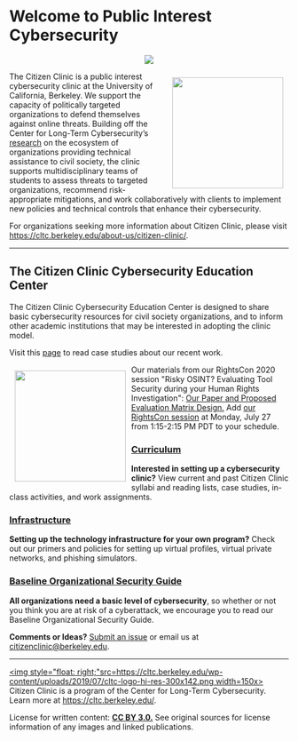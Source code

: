 # Welcome to Public Interest Cybersecurity

<p align="center">
	<img  src="https://cltc.berkeley.edu/wp-content/uploads/2018/10/citizenclinic-logo-large-1.png">
</p>

[<img style="float: right; padding: 10px;" src="https://cltc.berkeley.edu/wp-content/uploads/2018/07/Screen-Shot-2018-07-23-at-12.21.17-PM.png" width=200x>](https://cltc.berkeley.edu/defendingpvos/)
The Citizen Clinic is a public interest cybersecurity clinic at the University of California, Berkeley. We support the capacity of politically targeted organizations to defend themselves against online threats. Building off the Center for Long-Term Cybersecurity’s [research](https://cltc.berkeley.edu/defendingpvos/) on the ecosystem of organizations providing technical assistance to civil society, the clinic supports multidisciplinary teams of students to assess threats to targeted organizations, recommend risk-appropriate mitigations, and work collaboratively with clients to implement new policies and technical controls that enhance their cybersecurity. 

For organizations seeking more information about Citizen Clinic, please visit https://cltc.berkeley.edu/about-us/citizen-clinic/.

___

## **The Citizen Clinic Cybersecurity Education Center**

The Citizen Clinic Cybersecurity Education Center is designed to share basic cybersecurity resources for civil society organizations, and to inform other academic institutions that may be interested in adopting the clinic model. 

Visit this [page](Case_Studies/) to read case studies about our recent work.


[<img style="float: left; padding: 10px;" src="../../../images/rightscon.png" width=200x>](https://rightscon.course.tc/2020/events/risky-osint-evaluating-tool-security-during-your-human-rights-investigation-2xc9TMa5Q7gseDkHKCnoWu) Our materials from our RightsCon 2020 session "Risky OSINT? Evaluating Tool Security during your Human Rights Investigation": [Our Paper and Proposed Evaluation Matrix Design.](Clinic_Infrastructure/OSINT_Evaluation)
Add [our RightsCon session](https://rightscon.course.tc/2020/events/risky-osint-evaluating-tool-security-during-your-human-rights-investigation-2xc9TMa5Q7gseDkHKCnoWu) at Monday, July 27 from 1:15-2:15 PM PDT to your schedule.



### **[Curriculum](Clinic_Curriculum/Lesson_Modules/)**

**Interested in setting up a cybersecurity clinic?** View current and past Citizen Clinic syllabi and reading lists, case studies, in-class activities, and work assignments.

### **[Infrastructure](Clinic_Infrastructure/VPN/)**

**Setting up the technology infrastructure for your own program?** Check out our primers and policies for setting up virtual profiles, virtual private networks, and phishing simulators.

### **[Baseline Organizational Security Guide](LRO/0-Introduction_and_TOC_(README)/)**

**All organizations need a basic level of cybersecurity**, so whether or not you think you are at risk of a cyberattack, we encourage you to read our Baseline Organizational Security Guide.

**Comments or Ideas?** [Submit an issue](https://github.com/cltc-berkeley/c3ec/issues) or email us at citizenclinic@berkeley.edu.



___


[<img style="float: right;"src=https://cltc.berkeley.edu/wp-content/uploads/2019/07/cltc-logo-hi-res-300x142.png width=150x>](https://cltc.berkeley.edu/)
Citizen Clinic is a program of the Center for Long-Term Cybersecurity. Learn more at https://cltc.berkeley.edu/.

License for written content: **[CC BY 3.0.](https://creativecommons.org/licenses/by/3.0/)** See original sources for license information of any images and linked publications.
